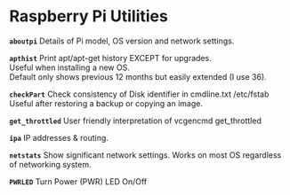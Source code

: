 Raspberry Pi Utilities
======================

**`aboutpi`**	Details of Pi model, OS version and network settings.

**`apthist`**	Print apt/apt-get history EXCEPT for upgrades.  
Useful when installing a new OS.  
Default only shows previous 12 months but easily extended (I use 36).

**`checkPart`**	Check consistency of Disk identifier in cmdline.txt /etc/fstab  
Useful after restoring a backup or copying an image.

**`get_throttled`**	User friendly interpretation of vcgencmd get_throttled

**`ipa`**	IP addresses & routing.

**`netstats`**	Show significant network settings.
Works on most OS regardless of networking system.

**`PWRLED`**	Turn Power (PWR) LED On/Off
